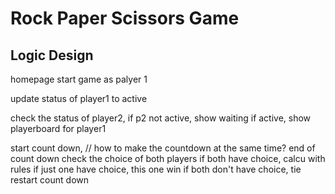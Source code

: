 # Rock Paper Scissors Game

## Logic Design

homepage start game as palyer 1

update status of player1 to active

check the status of player2, 
  if p2 not active, show waiting
  if active, show playerboard for player1
  
  start count down,  // how to make the countdown at the same time?
  end of count down
    check the choice of both players
      if both have choice, calcu with rules
      if just one have choice, this one win
      if both don't have choice, tie
  restart count down
